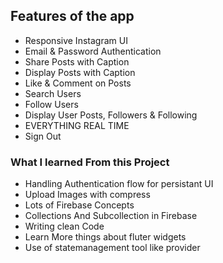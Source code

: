 ## Features of the app
- Responsive Instagram UI
- Email & Password Authentication
- Share Posts with Caption
- Display Posts with Caption
- Like & Comment on Posts
- Search Users
- Follow Users
- Display User Posts, Followers & Following
- EVERYTHING REAL TIME
- Sign Out

### What I learned From this Project
- Handling Authentication flow for persistant UI
- Upload Images with compress
- Lots of Firebase Concepts
- Collections And Subcollection in Firebase
- Writing clean Code
- Learn More things about fluter widgets
- Use of statemanagement tool like provider
